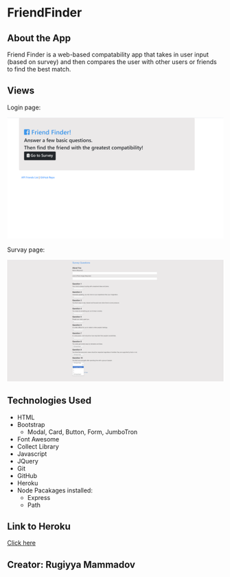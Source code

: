 # FriendFinder


## About the App

Friend Finder is a web-based compatability app that takes in user input (based on survey) and then compares the user with other users or friends to find the best match.

## Views

Login page:

![alt text](/images/imagest.png)

Survay page:

![alt text](/images/imagend.png)

## Technologies Used
* HTML
* Bootstrap
   * Modal, Card, Button, Form, JumboTron
* Font Awesome
* Collect Library
* Javascript
* JQuery
* Git
* GitHub
* Heroku
* Node Pacakages installed:
   * Express
   * Path
## Link to Heroku

[Click here](https://safe-gorge-70715.herokuapp.com)

## Creator: Rugiyya Mammadov
